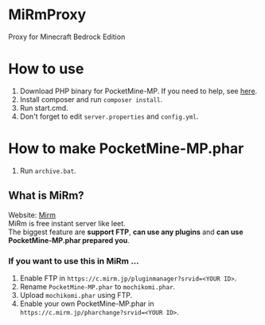 # MiRmProxy
Proxy for Minecraft Bedrock Edition

# How to use
1. Download PHP binary for PocketMine-MP. If you need to help, see [here](https://pmmp.readthedocs.io/en/rtfd/installation.html).<br>
2. Install composer and run `composer install`.<br>
3. Run start.cmd.<br>
4. Don't forget to edit `server.properties` and `config.yml`.

# How to make PocketMine-MP.phar
1. Run `archive.bat`.

## What is MiRm?
Website: [Mirm](https://www.mirm.jp/)<br>
MiRm is free instant server like leet.<br>
The biggest feature are **support FTP**, **can use any plugins** and **can use PocketMine-MP.phar prepared you**.<br>

### If you want to use this in MiRm ...
1. Enable FTP in `https://c.mirm.jp/pluginmanager?srvid=<YOUR ID>`.<br>
2. Rename `PocketMine-MP.phar` to `mochikomi.phar`.<br>
3. Upload `mochikomi.phar` using FTP.<br>
4. Enable your own PocketMine-MP.phar in `https://c.mirm.jp/pharchange?srvid=<YOUR ID>`.